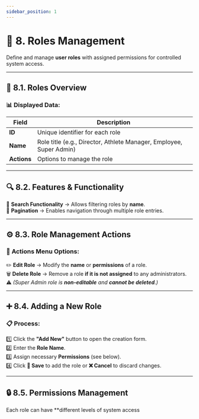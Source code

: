 ```yaml
---
sidebar_position: 1
---
```


# 🔑 8. Roles Management

Define and manage **user roles** with assigned permissions for controlled system access.

---

## 📌 8.1. Roles Overview

### 📊 Displayed Data:

| Field       | Description                                                         |
| ----------- | ------------------------------------------------------------------- |
| **ID**      | Unique identifier for each role                                     |
| **Name**    | Role title (e.g., Director, Athlete Manager, Employee, Super Admin) |
| **Actions** | Options to manage the role                                          |

---

## 🔍 8.2. Features & Functionality

🔹 **Search Functionality** → Allows filtering roles by **name**.  
📄 **Pagination** → Enables navigation through multiple role entries.

---

## ⚙️ 8.3. Role Management Actions

### 🎯 **Actions Menu Options:**

✏️ **Edit Role** → Modify the **name** or **permissions** of a role.  
🗑️ **Delete Role** → Remove a role **if it is not assigned** to any administrators.  
⚠️ _(Super Admin role is **non-editable** and **cannot be deleted**.)_

---

## ➕ 8.4. Adding a New Role

### 📋 **Process:**

1️⃣ Click the **"Add New"** button to open the creation form.  
2️⃣ Enter the **Role Name**.  
3️⃣ Assign necessary **Permissions** (see below).  
4️⃣ Click **💾 Save** to add the role or **❌ Cancel** to discard changes.

---

## 🔒 8.5. Permissions Management

Each role can have \*\*different levels of system access
